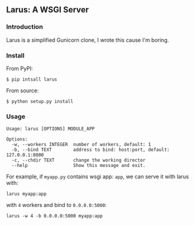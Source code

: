 Larus: A WSGI Server
----------------

### Introduction

Larus is a simplified Gunicorn clone, I wrote this cause I'm boring.

### Install

From PyPI:

    $ pip intsall larus

From source:

    $ python setup.py install

### Usage

    Usage: larus [OPTIONS] MODULE_APP

    Options:
      -w, --workers INTEGER  number of workers, default: 1
      -b, --bind TEXT        address to bind: host:port, default: 127.0.0.1:8000
      -c, --chdir TEXT       change the working director
      --help                 Show this message and exit.

For example, if `myapp.py` contains wsgi app: `app`, we can serve it with larus with:

    larus myapp:app

with `4` workers and bind to `0.0.0.0:5000`:

    larus -w 4 -b 0.0.0.0:5000 myapp:app
